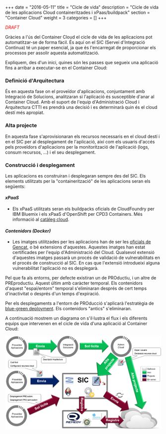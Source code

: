 +++
date        = "2016-05-11"
title       = "Cicle de vida"
description = "Cicle de vida de les aplicacions Cloud containeritzades i xPaas/buildpack"
section     = "Container Cloud"
weight      = 3
categories  = []
+++

_<span style='color:red;'>DRAFT</span>_

Gràcies a l'ús del Container Cloud el cicle de vida de les aplicacions pot automatitzar-se de forma fàcil. És aquí on el SIC (Servei d'Integració Continua) té un paper esencial, ja que és l'encarregat de proporcionar els processos per assolir aquesta automatització.

Expliquem, des d'un inici, quines són les passes que segueix una aplicació fins a arribar a executar-se en el Container Cloud:

### Definició d'Arquitectura

És en aquesta fase on el proveïdor d'aplicacions, conjuntament amb Integració de Solucions, analitzaran si l'aplicació és susceptible d'anar al Container Cloud. Amb el suport de l'equip d'Administració Cloud i Arquitectura CTTI es prendrà una decisió i es determinarà quin és el cloud destí més apropiat.

### Alta projecte

En aquesta fase s'aprovisionaran els recursos necessaris en el cloud destí i en el SIC per al desplegament de l'aplicació, així com els usuaris d'accés pels proveïdors d'aplicacions per la monitorització de l'aplicació (logs, consum recursos, ...) i el seu desplegament.

### Construcció i desplegament

Les aplicacions es construiran i desplegaran sempre des del SIC. Els elements utilitzats per la "containerització" de les aplicacions seran els següents:

#### _xPaaS_

* Els xPaaS utilitzats seran els buildpacks oficials de CloudFoundry per IBM Bluemix i els xPaaS d'OpenShift per CPD3 Containers. Més informació al [catàleg cloud](http://canigo.ctti.gencat.cat/cloud/cataleg/#xpaas:60ff5dd56c9d5f883640685f4f912b83). 

#### _Contenidors (Docker)_

* Les imatges utilitzades per les aplicacions han de ser les [oficials de Gencat](http://canigo.ctti.gencat.cat/cloud/cataleg/#contenidors-docker:60ff5dd56c9d5f883640685f4f912b83), o bé extensions d'aquestes. Aquestes imatges han estat certificades per l'equip d'Administració del Cloud. Qualsevol extensió d'aquestes imatges passarà un procés de validació de vulnerabilitats en el procés de construcció al SIC. En cas que l'extensió introdueixi alguna vulnerabilitat l'aplicació no es desplegarà.

Pel que fa als entorns, per defecte existiran un de PROductiu, i un altre de PREproductiu. Aquest últim amb caràcter temporal. Els contenidors d'aquest "espai/entorn" temporal s'eliminaran després de cert temps d'inactivitat o després d'un temps d'expiració.

Per els desplegaments a l'entorn de PROducció s'aplicarà l'estratègia de [blue-green deployment](http://martinfowler.com/bliki/BlueGreenDeployment.html). Els contenidors "antics" s'eliminaran.

  
  

A continuació mostrem un diagrama on s'il·lustra el flux i els diferents equips que intervenen en el cicle de vida d'una aplicació al Container Cloud:

![Cicle de Vida Container Cloud](/related/cloud/lifecycle.png)